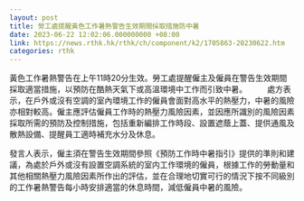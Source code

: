 ```yaml
---
layout: post
title: 勞工處提醒黃色工作暑熱警告生效期間採取措施防中暑
date: 2023-06-22 12:02:06.000000000 +08:00
link: https://news.rthk.hk/rthk/ch/component/k2/1705863-20230622.htm
categories: rthk
---
```


黃色工作暑熱警告在上午11時20分生效。勞工處提醒僱主及僱員在警告生效期間採取適當措施，以預防在酷熱天氣下或高溫環境中工作而引致中暑。
　　 
處方表示，在戶外或沒有空調的室內環境工作的僱員會面對高水平的熱壓力，中暑的風險亦相對較高。僱主應評估僱員工作時的熱壓力風險因素，並因應所識別的風險因素採取所需的預防及控制措施，包括重新編排工作時段、設置遮蔭上蓋、提供通風及散熱設備、提醒員工適時補充水分及休息。

發言人表示，僱主須在警告生效期間參照《預防工作時中暑指引》提供的準則和建議，為處於戶外或沒有設置空調系統的室内工作環境的僱員，根據工作的勞動量和其他相關熱壓力風險因素所作出的評估，並在合理地切實可行的情況下按不同級別的工作暑熱警告每小時安排適當的休息時間，減低僱員中暑的風險。
